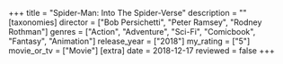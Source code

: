 +++
title = "Spider-Man: Into The Spider-Verse"
description = ""
[taxonomies]
director = ["Bob Persichetti", "Peter Ramsey", "Rodney Rothman"] 
genres = ["Action", "Adventure", "Sci-Fi", "Comicbook", "Fantasy", "Animation"]
release_year = ["2018"]
my_rating = ["5"]
movie_or_tv = ["Movie"]
[extra]
date = 2018-12-17
reviewed = false
+++

